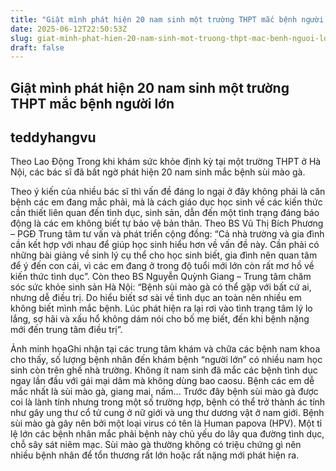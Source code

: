 ```yaml
---
title: "Giật mình phát hiện 20 nam sinh một trường THPT mắc bệnh người lớn"
date: 2025-06-12T22:50:53Z
slug: giat-minh-phat-hien-20-nam-sinh-mot-truong-thpt-mac-benh-nguoi-lon
draft: false
---
```


## Giật mình phát hiện 20 nam sinh một trường THPT mắc bệnh người lớn

## teddyhangvu

Theo Lao Động
Trong khi khám sức khỏe định kỳ tại một trường THPT ở Hà Nội, các bác sĩ đã bất ngờ phát hiện 20 nam sinh mắc bệnh sùi mào gà.

Theo ý kiến của nhiều bác sĩ thì vấn đề đáng lo ngại ở đây không phải là căn bệnh các em đang mắc phải, mà là cách giáo dục học sinh về các kiến thức cần thiết liên quan đến tình dục, sinh sản, dẫn đến một tình trạng đáng báo động là các em không biết tự bảo vệ bản thân.
Theo BS Vũ Thị Bích Phương – PGĐ Trung tâm tư vấn và phát triển cộng đồng: “Cả nhà trường và gia đình cần kết hợp với nhau để giúp học sinh hiểu hơn về vấn đề này. Cần phải có những bài giảng về sinh lý cụ thể cho học sinh biết, gia đình nên quan tâm để ý đến con cái, vì các em đang ở trong độ tuổi mới lớn còn rất mơ hồ về kiến thức tình dục”.
Còn theo BS Nguyễn Quỳnh Giang – Trung tâm chăm sóc sức khỏe sinh sản Hà Nội: “Bệnh sùi mào gà có thể gặp với bất cứ ai, nhưng dễ điều trị. Do hiểu biết sơ sài về tình dục an toàn nên nhiều em không biết mình mắc bệnh. Lúc phát hiện ra lại rơi vào tình trạng tâm lý lo lắng, sợ hãi và xấu hổ không dám nói cho bố mẹ biết, đến khi bệnh nặng mới đến trung tâm điều trị”.

Ảnh minh họa​Ghi nhận tại các trung tâm khám và chữa các bệnh nam khoa cho thấy, số lượng bệnh nhân đến khám bệnh “người lớn” có nhiều nam học sinh còn trên ghế nhà trường. Không ít nam sinh đã mắc các bệnh tình dục ngay lần đầu với gái mại dâm mà không dùng bao caosu. Bệnh các em dễ mắc nhất là sùi mào gà, giang mai, nấm...
Trước đây bệnh sùi mào gà được coi là lành tính nhưng trong một số trường hợp, bệnh có thể trở thành ác tính như gây ung thư cổ tử cung ở nữ giới và ung thư dương vật ở nam giới. Bệnh sùi mào gà gây nên bởi một loại virus có tên là Human papova (HPV). Một tỉ lệ lớn các bệnh nhân mắc phải bệnh này chủ yếu do lây qua đường tình dục, chỗ sây sát niêm mạc. Sùi mào gà thường không có triệu chứng gì nên nhiều bệnh nhân để tổn thương rất lớn hoặc rất nặng mới phát hiện ra.
